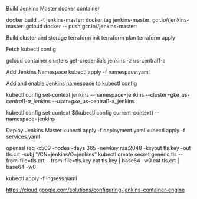 Build Jenkins Master docker container

docker build . -t jenkins-master:<version>
docker tag jenkins-master:<version> gcr.io/<gcp project>/jenkins-master:<version>
gcloud docker -- push gcr.io/<gcp project>/jenkins-master:<version>

Build cluster and storage
terraform init
terraform plan
terraform apply

Fetch kubectl config

gcloud container clusters get-credentials jenkins -z us-central1-a

Add Jenkins Namespace
kubectl apply -f namespace.yaml

Add and enable Jenkins namespace to kubectl config

kubectl config set-context jenkins --namespace=jenkins  --cluster=gke_<gcp project>_us-central1-a_jenkins --user=gke_<gcp project>_us-central1-a_jenkins

kubectl config set-context $(kubectl config current-context) --namespace=jenkins

Deploy Jenkins Master
kubectl apply -f deployment.yaml
kubectl apply -f services.yaml

openssl req -x509 -nodes -days 365 -newkey rsa:2048 -keyout tls.key -out tls.crt -subj "/CN=jenkins/O=jenkins"
kubectl create secret generic tls --from-file=tls.crt --from-file=tls.key
cat tls.key | base64 -w0
cat tls.crt | base64 -w0

kubectl apply -f ingress.yaml

https://cloud.google.com/solutions/configuring-jenkins-container-engine
